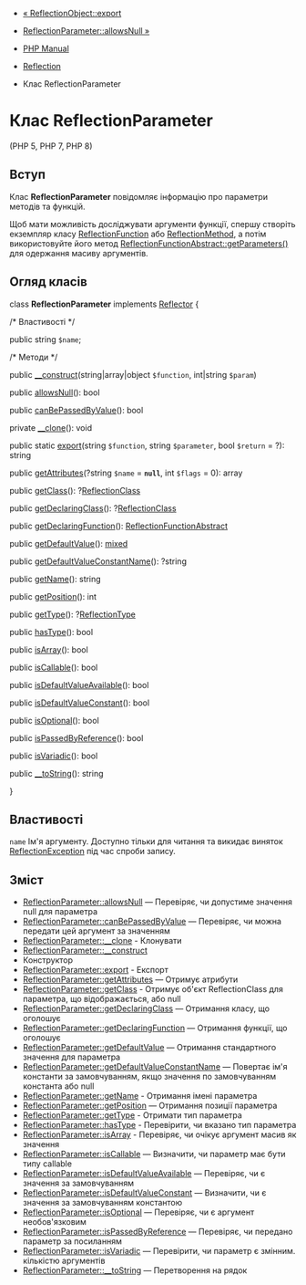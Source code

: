 - [« ReflectionObject::export](reflectionobject.export.md)
- [ReflectionParameter::allowsNull »](reflectionparameter.allowsnull.md)

- [PHP Manual](index.md)
- [Reflection](book.reflection.md)
- Клас ReflectionParameter

# Клас ReflectionParameter

(PHP 5, PHP 7, PHP 8)

## Вступ

Клас **ReflectionParameter** повідомляє інформацію про параметри методів та
функцій.

Щоб мати можливість досліджувати аргументи функції, спершу створіть
екземпляр класу [ReflectionFunction](class.reflectionfunction.md)
або [ReflectionMethod](class.reflectionmethod.md), а потім
використовуйте його метод
[ReflectionFunctionAbstract::getParameters()](reflectionfunctionabstract.getparameters.md)
для одержання масиву аргументів.

## Огляд класів

class **ReflectionParameter** implements
[Reflector](class.reflector.md) {

/\* Властивості \*/

public string `$name`;

/\* Методи \*/

public
[\_\_construct](reflectionparameter.construct.md)(string\|array\|object
`$function`, int\|string `$param`)

public [allowsNull](reflectionparameter.allowsnull.md)(): bool

public
[canBePassedByValue](reflectionparameter.canbepassedbyvalue.md)():
bool

private [\_\_clone](reflectionparameter.clone.md)(): void

public static [export](reflectionparameter.export.md)(string
`$function`, string `$parameter`, bool `$return` = ?): string

public [getAttributes](reflectionparameter.getattributes.md)(?string
`$name` = **`null`**, int `$flags` = 0): array

public [getClass](reflectionparameter.getclass.md)():
?[ReflectionClass](class.reflectionclass.md)

public
[getDeclaringClass](reflectionparameter.getdeclaringclass.md)():
?[ReflectionClass](class.reflectionclass.md)

public
[getDeclaringFunction](reflectionparameter.getdeclaringfunction.md)():
[ReflectionFunctionAbstract](class.reflectionfunctionabstract.md)

public [getDefaultValue](reflectionparameter.getdefaultvalue.md)():
[mixed](language.types.declarations.md#language.types.declarations.mixed)

public
[getDefaultValueConstantName](reflectionparameter.getdefaultvalueconstantname.md)():
?string

public [getName](reflectionparameter.getname.md)(): string

public [getPosition](reflectionparameter.getposition.md)(): int

public [getType](reflectionparameter.gettype.md)():
?[ReflectionType](class.reflectiontype.md)

public [hasType](reflectionparameter.hastype.md)(): bool

public [isArray](reflectionparameter.isarray.md)(): bool

public [isCallable](reflectionparameter.iscallable.md)(): bool

public
[isDefaultValueAvailable](reflectionparameter.isdefaultvalueavailable.md)():
bool

public
[isDefaultValueConstant](reflectionparameter.isdefaultvalueconstant.md)():
bool

public [isOptional](reflectionparameter.isoptional.md)(): bool

public
[isPassedByReference](reflectionparameter.ispassedbyreference.md)():
bool

public [isVariadic](reflectionparameter.isvariadic.md)(): bool

public [\_\_toString](reflectionparameter.tostring.md)(): string

}

## Властивості

`name`
Ім'я аргументу. Доступно тільки для читання та викидає виняток
[ReflectionException](class.reflectionexception.md) під час спроби
запису.

## Зміст

- [ReflectionParameter::allowsNull](reflectionparameter.allowsnull.md)
— Перевіряє, чи допустиме значення null для параметра
- [ReflectionParameter::canBePassedByValue](reflectionparameter.canbepassedbyvalue.md)
— Перевіряє, чи можна передати цей аргумент за значенням
- [ReflectionParameter::\_\_clone](reflectionparameter.clone.md) -
Клонувати
- [ReflectionParameter::\_\_construct](reflectionparameter.construct.md)
- Конструктор
- [ReflectionParameter::export](reflectionparameter.export.md) -
Експорт
- [ReflectionParameter::getAttributes](reflectionparameter.getattributes.md)
— Отримує атрибути
- [ReflectionParameter::getClass](reflectionparameter.getclass.md) -
Отримує об'єкт ReflectionClass для параметра, що відображається, або null
- [ReflectionParameter::getDeclaringClass](reflectionparameter.getdeclaringclass.md)
— Отримання класу, що оголошує
- [ReflectionParameter::getDeclaringFunction](reflectionparameter.getdeclaringfunction.md)
— Отримання функції, що оголошує
- [ReflectionParameter::getDefaultValue](reflectionparameter.getdefaultvalue.md)
— Отримання стандартного значення для параметра
- [ReflectionParameter::getDefaultValueConstantName](reflectionparameter.getdefaultvalueconstantname.md)
— Повертає ім'я константи за замовчуванням, якщо значення по
замовчуванням константа або null
- [ReflectionParameter::getName](reflectionparameter.getname.md) -
Отримання імені параметра
- [ReflectionParameter::getPosition](reflectionparameter.getposition.md)
— Отримання позиції параметра
- [ReflectionParameter::getType](reflectionparameter.gettype.md) -
Отримати тип параметра
- [ReflectionParameter::hasType](reflectionparameter.hastype.md) -
Перевірити, чи вказано тип параметра
- [ReflectionParameter::isArray](reflectionparameter.isarray.md) -
Перевіряє, чи очікує аргумент масив як значення
- [ReflectionParameter::isCallable](reflectionparameter.iscallable.md)
— Визначити, чи параметр має бути типу callable
- [ReflectionParameter::isDefaultValueAvailable](reflectionparameter.isdefaultvalueavailable.md)
— Перевіряє, чи є значення за замовчуванням
- [ReflectionParameter::isDefaultValueConstant](reflectionparameter.isdefaultvalueconstant.md)
— Визначити, чи є значення за замовчуванням константою
- [ReflectionParameter::isOptional](reflectionparameter.isoptional.md)
— Перевіряє, чи є аргумент необов'язковим
- [ReflectionParameter::isPassedByReference](reflectionparameter.ispassedbyreference.md)
— Перевіряє, чи передано параметр за посиланням
- [ReflectionParameter::isVariadic](reflectionparameter.isvariadic.md)
— Перевірити, чи параметр є змінним.
кількістю аргументів
- [ReflectionParameter::\_\_toString](reflectionparameter.tostring.md)
— Перетворення на рядок
